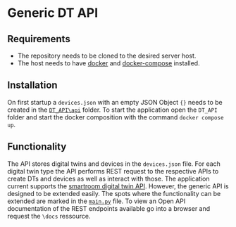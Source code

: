 # Generic DT API

## Requirements
- The repository needs to be cloned to the desired server host.
- The host needs to have [docker](https://docs.docker.com/get-docker/) and [docker-compose](https://docs.docker.com/compose/install/) installed. 


## Installation
On first startup a ```devices.json``` with an empty JSON Object ```{}``` needs to be created in the [```DT_API\api```](./api) folder. To start the application open the ```DT_API``` folder and start the docker composition with the command ```docker compose up```.

## Functionality
The API stores digital twins and devices in the ```devices.json``` file. For each digital twin type the API performs REST request to the respective APIs to create DTs and devices as well as interact with those. The application current supports the [smartroom digital twin API](https://github.com/cdl-mint/smartroom-usecase). However, the generic API is designed to be extended easily. The spots where the functionality can be extended are marked in the [```main.py```](./api/main.py) file. 
To view an Open API documentation of the REST endpoints available go into a browser and request the ```\docs``` ressource.


